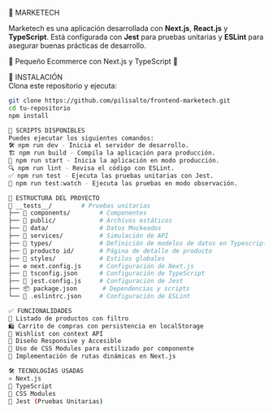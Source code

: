 🚀 MARKETECH 

Marketech es una aplicación desarrollada con **Next.js**, **React.js** y **TypeScript**. Está configurada con **Jest** para pruebas unitarias y **ESLint** para asegurar buenas prácticas de desarrollo.  

🛒 Pequeño Ecommerce con Next.js y TypeScript 🛒  

🚀 INSTALACIÓN  
Clona este repositorio y ejecuta:  
```sh
git clone https://github.com/pilisalto/frontend-marketech.git
cd tu-repositorio
npm install

📜 SCRIPTS DISPONIBLES
Puedes ejecutar los siguientes comandos:
🛠️ npm run dev - Inicia el servidor de desarrollo.
🏗️ npm run build - Compila la aplicación para producción.
🚀 npm run start - Inicia la aplicación en modo producción.
🔍 npm run lint - Revisa el código con ESLint.
✅ npm run test - Ejecuta las pruebas unitarias con Jest.
👀 npm run test:watch - Ejecuta las pruebas en modo observación.

📂 ESTRUCTURA DEL PROYECTO
📁 __tests__/        # Pruebas unitarias
├── 📁 components/        # Componentes
├── 📁 public/            # Archivos estáticos
├── 📁 data/              # Datos Mockeados
├── 📁 services/          # Simulación de API
├── 📁 types/             # Definición de modelos de datos en Typescript
├── 📁 producto id/       # Página de detalle de producto
├── 🎨 styles/            # Estilos globales
├── ⚙️ next.config.js     # Configuración de Next.js
├── 📜 tsconfig.json      # Configuración de TypeScript
├── 🧪 jest.config.js     # Configuración de Jest
├── 📦 package.json       # Dependencias y scripts
└── 🔧 .eslintrc.json     # Configuración de ESLint

✅ FUNCIONALIDADES
🔎 Listado de productos con filtro
🛍️ Carrito de compras con persistencia en localStorage
💙 Wishlist con context API
📱 Diseño Responsive y Accesible
🎨 Uso de CSS Modules para estilizado por componente
🔄 Implementación de rutas dinámicas en Next.js

🛠 TECNOLOGÍAS USADAS
⚛️ Next.js
🦺 TypeScript
🎨 CSS Modules
🧪 Jest (Pruebas Unitarias)
